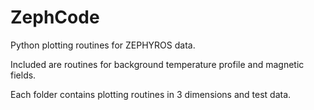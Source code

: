 # ZephCode
Python plotting routines for ZEPHYROS data. 

Included are routines for background temperature profile and magnetic fields.

Each folder contains plotting routines in 3 dimensions and test data.
